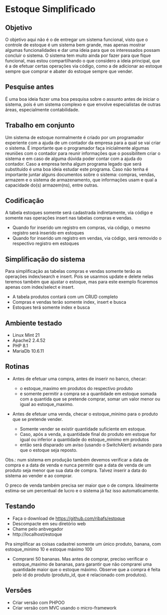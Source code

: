 # Estoque Simplificado

## Objetivo

O objetivo aqui não é o de entregar um sistema funcional, visto que o controle de estoque é um sistema bem grande, mas apenas mostrar algumas funcionalidades e dar uma ideia para que os interessados possam concluir o sistema. O sistema tem muito ainda por fazer para que fique funcional, mas estou compartilhando o que considero a ideia principal, que é a de efetuar certas operações via código, como a de adicionar ao estoque sempre que comprar e abater do estoque sempre que vender.

## Pesquise antes

É uma boa ideia fazer uma boa pesquisa sobre o assunto antes de iniciar o sistema, pois é um sistema complexo e que envolve especialistas de outras áreas, especialmente contabilidade.

## Trabalho em conjunto

Um sistema de estoque normalmente é criado por um programador experiente com a ajuda de um contador da empresa para a qual se vai criar o sistema. É importante que o programador faça inicialmente algumas reuniões com o contador para reunir informações que o possibilitem criar o sistema e em caso de alguma dúvida poder contar com a ajuda do contador. Caso a empresa tenha algum programa legado que será substituído é uma boa ideia estudar este programa. Caso não tenha é importante juntar alguns documentos sobre o sistema: compras, vendas, armazem e o sistema de armazenamento, que informações usam e qual a capacidade do(s) armazem(ns), entre outras.

## Codificação

A tabela estoques somente será cadastrada indiretamente, via código e somente nas operações insert nas tabelas compras e vendas.

- Quando for inserido um registro em compras, via código, o mesmo registro será inserido em estoques
- Quando for inserido um registro em vendas, via código, será removido o respectivo registro em estoques

## Simplificação do sistema

Para simplificação as tabelas compras e vendas somente terão as operações index/search e insert. Pois se usarmos update e delete nelas teremos também que ajustar o estoque, mas para este exemplo ficaremos apenas com index/select e insert.

- A tabela produtos contará com um CRUD completo
- Compras e vendas terão somente index, insert e busca
- Estoques terá somente index e busca

## Ambiente testado

- Linux Mint 21
- Apache2 2.4.52
- PHP 8.1
- MariaDb 10.6.11

## Rotinas

- Antes de efetuar uma compra, antes de inserir no banco, checar:
    - o estoque_maximo em produtos do respectivo produto 
    - e somente permitir a compra se a quantidade em estoque somada com a quantida que se pretende comprar,  somar um valor menor ou igual ao estoque_maximo.

- Antes de efetuar uma venda, checar o estoque_minimo para o produto que se pretende vender. 
    - Somente vender se existir quantidade suficiente em estoque. 
    - Caso, após a venda, a quantidade final do produto em estoque for igual ou inferior a quantidade do estoque_minimo em produtos 
    - então será disparado um aviso (usando o SwitchAlert) avisando para que o estoque seja reposto.

Obs.: num sistema em produção também devemos verificar a data de compra e a data de venda e nunca permitir que a data de venda de um produto seja menor que sua data de compra. Talvez inserir a data do sistema ao vender e ao comprar.

O preco de venda também precisa ser maior que o de compra. Idealmente estima-se um percentual de lucro e o sistema já faz isso automaticamente.


## Testando

- Faça o download de https://github.com/ribafs/estoque
- Descompacte em seu diretório web
- Chame pelo anbvegador
- http://localhost/estoque

Pra simplificar as coisas cadastrei somente um único produto, banana, com estoque_minimo 10 e estoque máximo 100

- Comprarei 50 bananas. Mas antes de comprar, preciso verificar o estoque_maximo de bananas, para garantir que não comprarei uma quantidade maior que o estoque máximo. Observe que a compra é feita pelo id do produto (produto_id, que é relacionado com produtos).

## Versões

- Criar versão com PHPOO
- Criar versão com MVC usando o micro-framework
